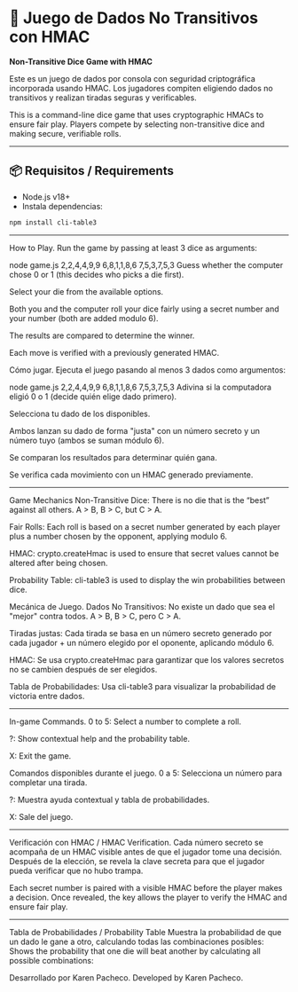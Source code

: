 # 🎲 Juego de Dados No Transitivos con HMAC  
**Non-Transitive Dice Game with HMAC**

Este es un juego de dados por consola con seguridad criptográfica incorporada usando HMAC. Los jugadores compiten eligiendo dados no transitivos y realizan tiradas seguras y verificables.

This is a command-line dice game that uses cryptographic HMACs to ensure fair play. Players compete by selecting non-transitive dice and making secure, verifiable rolls.

---

## 📦 Requisitos / Requirements

- Node.js v18+
- Instala dependencias:
```bash
npm install cli-table3
```
-------------------------------------------------------------------------------------
How to Play.
Run the game by passing at least 3 dice as arguments:

node game.js 2,2,4,4,9,9 6,8,1,1,8,6 7,5,3,7,5,3
Guess whether the computer chose 0 or 1 (this decides who picks a die first).

Select your die from the available options.

Both you and the computer roll your dice fairly using a secret number and your number (both are added modulo 6).

The results are compared to determine the winner.

Each move is verified with a previously generated HMAC.

Cómo jugar.
Ejecuta el juego pasando al menos 3 dados como argumentos:

node game.js 2,2,4,4,9,9 6,8,1,1,8,6 7,5,3,7,5,3
Adivina si la computadora eligió 0 o 1 (decide quién elige dado primero).

Selecciona tu dado de los disponibles.

Ambos lanzan su dado de forma "justa" con un número secreto y un número tuyo (ambos se suman módulo 6).

Se comparan los resultados para determinar quién gana.

Se verifica cada movimiento con un HMAC generado previamente.

-----------------------------------------------------------------------

Game Mechanics
Non-Transitive Dice: There is no die that is the “best” against all others. A > B, B > C, but C > A.

Fair Rolls: Each roll is based on a secret number generated by each player plus a number chosen by the opponent, applying modulo 6.

HMAC: crypto.createHmac is used to ensure that secret values cannot be altered after being chosen.

Probability Table: cli-table3 is used to display the win probabilities between dice.

 Mecánica de Juego.
Dados No Transitivos: No existe un dado que sea el "mejor" contra todos. A > B, B > C, pero C > A.

Tiradas justas: Cada tirada se basa en un número secreto generado por cada jugador + un número elegido por el oponente, aplicando módulo 6.

HMAC: Se usa crypto.createHmac para garantizar que los valores secretos no se cambien después de ser elegidos.

Tabla de Probabilidades: Usa cli-table3 para visualizar la probabilidad de victoria entre dados.

-------------------------------------------------------------------------------

In-game Commands.
0 to 5: Select a number to complete a roll.

?: Show contextual help and the probability table.

X: Exit the game.

Comandos disponibles durante el juego.
0 a 5: Selecciona un número para completar una tirada.

?: Muestra ayuda contextual y tabla de probabilidades.

X: Sale del juego.

--------------------------------------------------------------------------------- 

Verificación con HMAC / HMAC Verification.
Cada número secreto se acompaña de un HMAC visible antes de que el jugador tome una decisión. Después de la elección, se revela la clave secreta para que el jugador pueda verificar que no hubo trampa.

Each secret number is paired with a visible HMAC before the player makes a decision. Once revealed, the key allows the player to verify the HMAC and ensure fair play.

-----------------------------------------------------------------------------------
Tabla de Probabilidades / Probability Table
Muestra la probabilidad de que un dado le gane a otro, calculando todas las combinaciones posibles:
Shows the probability that one die will beat another by calculating all possible combinations:

Desarrollado por Karen Pacheco.
Developed by Karen Pacheco.
